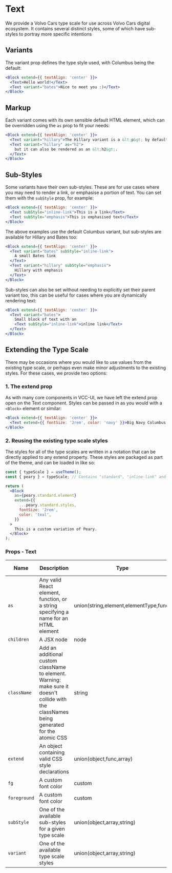 # Text


We provide a Volvo Cars type scale for use across Volvo Cars digital ecosystem. It contains several distinct styles, some of which have sub-styles to portray more specific intentions

## Variants

The variant prop defines the type style used, with Columbus being the default:

```jsx live=true
<Block extend={{ textAlign: 'center' }}>
  <Text>Hello world!</Text>
  <Text variant="bates">Nice to meet you :)</Text>
</Block>
```

## Markup

Each variant comes with its own sensible default HTML element, which can be overridden using the `as` prop to fit your needs:

```jsx live=true
<Block extend={{ textAlign: 'center' }}>
  <Text variant="hillary">The Hillary variant is a &lt;p&gt; by default,</Text>
  <Text variant="hillary" as="h2">
    but it can also be rendered as an &lt;h2&gt;.
  </Text>
</Block>
```

<Spacer size={2} />

## Sub-Styles

Some variants have their own sub-styles. These are for use cases where you may need to render a link, or emphasise a portion of text. You can set them with the `subStyle` prop, for example:

```jsx live=true
<Block extend={{ textAlign: 'center' }}>
  <Text subStyle="inline-link">This is a link</Text>
  <Text subStyle="emphasis">This is emphasised text</Text>
</Block>
```

The above examples use the default Columbus variant, but sub-styles are available for Hillary and Bates too:

```jsx live=true
<Block extend={{ textAlign: 'center' }}>
  <Text variant="bates" subStyle="inline-link">
    A small Bates link
  </Text>
  <Text variant="hillary" subStyle="emphasis">
    Hillary with emphasis
  </Text>
</Block>
```

Sub-styles can also be set without needing to explicitly set their parent variant too, this can be useful for cases where you are dynamically rendering text:

```jsx live=true
<Block extend={{ textAlign: 'center' }}>
  <Text variant="bates">
    Small block of text with an
    <Text subStyle="inline-link">inline link</Text>
  </Text>
</Block>
```

<Spacer size={2} />

## Extending the Type Scale

There may be occasions where you would like to use values from the existing type scale, or perhaps even make minor adjustments to the existing styles. For these cases, we provide two options:

### 1. The extend prop

As with many core components in VCC-UI, we have left the extend prop open on the Text component. Styles can be passed in as you would with a `<Block>` element or similar:

```jsx live=true
<Block extend={{ textAlign: 'center' }}>
  <Text extend={{ fontSize: '2rem', color: 'navy' }}>Big Navy Columbus.</Text>
</Block>
```

### 2. Reusing the existing type scale styles

The styles for all of the type scales are written in a notation that can be directly applied to any extend property. These styles are packaged as part of the theme, and can be loaded in like so:

```jsx
const { typeScale } = useTheme();
const { peary } = typeScale; // Contains "standard", "inline-link" and "emphasis"

return (
  <Block
    as={peary.standard.element}
    extend={{
      ...peary.standard.styles,
      fontSize: '2rem',
      color: 'teal',
    }}
  >
    This is a custom variation of Peary.
  </Block>
);
```

### Props - Text
Name | Description   | Type  | Default Value  |
--- | --- | --- | --- |
`as` | Any valid React element, function, or a string specifying a name for an HTML element | union(string,element,elementType,func) | n/a
`children` | A JSX node | node | n/a
`className` | Add an additional custom className to element. Warning: make sure it doesn't collide with the classNames being generated for the atomic CSS | string | n/a
`extend` | An object containing valid CSS style declarations | union(object,func,array) | n/a
`fg` | A custom font color | custom | n/a
`foreground` | A custom font color | custom | n/a
`subStyle` | One of the available sub-styles for a given type scale | union(object,array,string) | n/a
`variant` | One of the available type scale styles | union(object,array,string) | n/a
